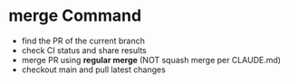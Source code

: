 # merge Command

- find the PR of the current branch
- check CI status and share results
- merge PR using **regular merge** (NOT squash merge per CLAUDE.md)
- checkout main and pull latest changes
